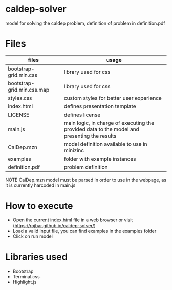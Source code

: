 # caldep-solver
model for solving the caldep problem, definition of problem in definition.pdf

# Files
| files                      | usage                                                                                        |
|----------------------------|----------------------------------------------------------------------------------------------|
| bootstrap-grid.min.css     | library used for css                                                                         |
| bootstrap-grid.min.css.map | library used for css                                                                         |
| styles.css                 | custom styles for better user experience                                                     |
| index.html                 | defines presentation template                                                                |
| LICENSE                    | defines license                                                                              |
| main.js                    | main logic, in charge of executing the provided data to the model and presenting the results |
| CalDep.mzn                 | model definition available to use in minizinc                                                |
| examples                | folder with example instances                                               |
| definition.pdf                 | problem definition                                               |

NOTE CalDep.mzn  model must be parsed in order to use in the webpage, as it is currently harcoded in main.js

# How to execute
- Open the current index.html file in a web browser or visit (https://rojbar.github.io/caldep-solver/)
- Load a valid input file, you can find examples in the examples folder
- Click on run model

# Libraries used
- Bootstrap
- Terminal.css
- Highlight.js